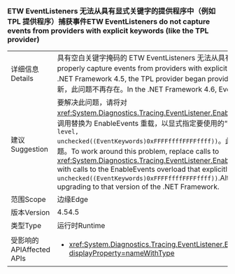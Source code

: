 ### <a name="etw-eventlisteners-do-not-capture-events-from-providers-with-explicit-keywords-like-the-tpl-provider"></a><span data-ttu-id="6ff00-101">ETW EventListeners 无法从具有显式关键字的提供程序中（例如 TPL 提供程序）捕获事件</span><span class="sxs-lookup"><span data-stu-id="6ff00-101">ETW EventListeners do not capture events from providers with explicit keywords (like the TPL provider)</span></span>

|   |   |
|---|---|
|<span data-ttu-id="6ff00-102">详细信息</span><span class="sxs-lookup"><span data-stu-id="6ff00-102">Details</span></span>|<span data-ttu-id="6ff00-103">具有空白关键字掩码的 ETW EventListeners 无法从具有显式关键字的提供程序中正确捕获事件。</span><span class="sxs-lookup"><span data-stu-id="6ff00-103">ETW EventListeners with a blank keyword mask do not properly capture events from providers with explicit keywords.</span></span> <span data-ttu-id="6ff00-104">在 .NET Framework 4.5 中，TPL 提供程序开始提供显式关键字，引发了此问题。</span><span class="sxs-lookup"><span data-stu-id="6ff00-104">In the .NET Framework 4.5, the TPL provider began providing explicit keywords and triggered this issue.</span></span> <span data-ttu-id="6ff00-105">在 .NET Framework 4.6 中，EventListeners 已更新，此问题不再存在。</span><span class="sxs-lookup"><span data-stu-id="6ff00-105">In the .NET Framework 4.6, EventListeners have been updated to no longer have this issue.</span></span>|
|<span data-ttu-id="6ff00-106">建议</span><span class="sxs-lookup"><span data-stu-id="6ff00-106">Suggestion</span></span>|<span data-ttu-id="6ff00-107">要解决此问题，请将对 <xref:System.Diagnostics.Tracing.EventListener.EnableEvents(System.Diagnostics.Tracing.EventSource,System.Diagnostics.Tracing.EventLevel)> 的调用替换为 EnableEvents 重载，以显式指定要使用的“任意关键字”掩码：<code>EnableEvents(eventSource, level, unchecked((EventKeywords)0xFFFFffffFFFFffff))</code>。此外，此问题已在 .NET Framework 4.6 中解决，因此升级到该版本的 .NET Framework 即可解决该问题。</span><span class="sxs-lookup"><span data-stu-id="6ff00-107">To work around this problem, replace calls to <xref:System.Diagnostics.Tracing.EventListener.EnableEvents(System.Diagnostics.Tracing.EventSource,System.Diagnostics.Tracing.EventLevel)> with calls to the EnableEvents overload that explicitly specifies the &quot;any keywords&quot; mask to use: <code>EnableEvents(eventSource, level, unchecked((EventKeywords)0xFFFFffffFFFFffff))</code>.Alternatively, this issue has been fixed in the .NET Framework 4.6 and may be addressed by upgrading to that version of the .NET Framework.</span></span>|
|<span data-ttu-id="6ff00-108">范围</span><span class="sxs-lookup"><span data-stu-id="6ff00-108">Scope</span></span>|<span data-ttu-id="6ff00-109">边缘</span><span class="sxs-lookup"><span data-stu-id="6ff00-109">Edge</span></span>|
|<span data-ttu-id="6ff00-110">版本</span><span class="sxs-lookup"><span data-stu-id="6ff00-110">Version</span></span>|<span data-ttu-id="6ff00-111">4.5</span><span class="sxs-lookup"><span data-stu-id="6ff00-111">4.5</span></span>|
|<span data-ttu-id="6ff00-112">类型</span><span class="sxs-lookup"><span data-stu-id="6ff00-112">Type</span></span>|<span data-ttu-id="6ff00-113">运行时</span><span class="sxs-lookup"><span data-stu-id="6ff00-113">Runtime</span></span>|
|<span data-ttu-id="6ff00-114">受影响的 API</span><span class="sxs-lookup"><span data-stu-id="6ff00-114">Affected APIs</span></span>|<ul><li><xref:System.Diagnostics.Tracing.EventListener.EnableEvents(System.Diagnostics.Tracing.EventSource,System.Diagnostics.Tracing.EventLevel)?displayProperty=nameWithType></li></ul>|

